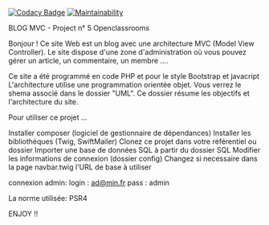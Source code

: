 [![Codacy Badge](https://api.codacy.com/project/badge/Grade/5f8b08bff9134ce1a94ba8aacdd50923)](https://app.codacy.com/manual/donjmi/Projet-5?utm_source=github.com&utm_medium=referral&utm_content=donjmi/Projet-5&utm_campaign=Badge_Grade_Dashboard)
[![Maintainability](https://api.codeclimate.com/v1/badges/a1326272505e80469f6a/maintainability)](https://codeclimate.com/github/donjmi/Projet-5/maintainability)

BLOG MVC - Project n° 5 Openclassrooms

Bonjour ! Ce site Web est un blog avec une architecture MVC (Model View Controller). Le site dispose d'une zone d'administration où vous pouvez gérer un article, un commentaire, un membre ....

Ce site a été programmé en code PHP et pour le style Bootstrap et javacript L'architecture utilise une programmation orientée objet. Vous verrez le shema associé dans le dossier "UML". Ce dossier résume les objectifs et l'architecture du site.

Pour utiliser ce projet ...

Installer composer (logiciel de gestionnaire de dépendances)
Installer les bibliothèques (Twig, SwiftMailer)
Clonez ce projet dans votre référentiel ou dossier
Importer une base de données SQL à partir du dossier SQL
Modifier les informations de connexion (dossier config)
Changez si necessaire dans la page navbar.twig l'URL de base à utiliser

connexion admin:
login : <ad@min.fr>
pass : admin

La norme utilisée:
PSR4

ENJOY !! 
